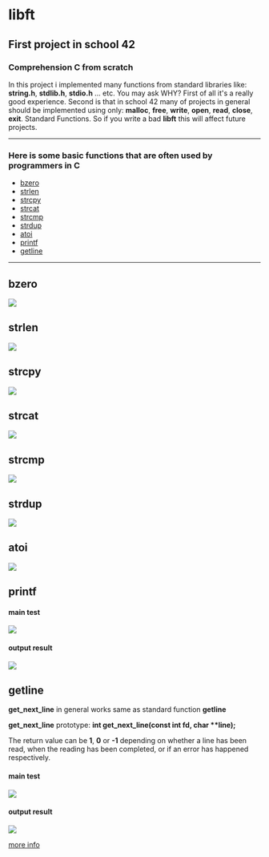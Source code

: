 # libft
## First project in school 42
### Comprehension C from scratch

In this project i implemented many functions from standard libraries like: **string.h**, **stdlib.h**, **stdio.h** ... etc. You may ask WHY? First of all it's a really good experience. Second is that in school 42 many of projects in general should be implemented using only: **malloc**, **free**, **write**, **open**, **read**, **close**, **exit**. Standard Functions. So if you write a bad **libft** this will affect future projects.

***
### Here is some basic functions that are often used by programmers in C
* [bzero](#bzero)
* [strlen](#strlen)
* [strcpy](#strcpy)
* [strcat](#strcat)
* [strcmp](#strcmp)
* [strdup](#strdup)
* [atoi](#atoi)
* [printf](#printf)
* [getline](#getline)
***

## bzero
![](https://thumbs.gfycat.com/UnluckyAmbitiousCockerspaniel-size_restricted.gif)

## strlen
![](https://thumbs.gfycat.com/DentalSillyGalah-size_restricted.gif)

## strcpy
![](https://thumbs.gfycat.com/ThunderousSkeletalClumber-size_restricted.gif)

## strcat
![](https://thumbs.gfycat.com/NearAdvancedArgentineruddyduck-size_restricted.gif)

## strcmp
![](https://thumbs.gfycat.com/OrangeResponsibleHawaiianmonkseal-size_restricted.gif)

## strdup
![](https://thumbs.gfycat.com/LeftHeavenlyHorseshoebat-size_restricted.gif)

## atoi
![](https://thumbs.gfycat.com/SlimThatAntlion-size_restricted.gif)

## printf
#### main test
![](https://thumbs.gfycat.com/DeafeningDisfiguredKakapo-size_restricted.gif)
#### output result
![](https://thumbs.gfycat.com/FirsthandHelpfulKob-size_restricted.gif)

## getline
**get_next_line** in general works same as standard function **getline**

**get_next_line** prototype: **int    get_next_line(const int fd, char \*\*line);**

The return value can be **1**, **0** or **-1** depending on whether a line has been read,
when the reading has been completed, or if an error has happened respectively.
#### main test
![](https://thumbs.gfycat.com/AdoredBleakButterfly-size_restricted.gif)
#### output result
![](https://thumbs.gfycat.com/ImmaterialAngryBrahmanbull-size_restricted.gif)

[more info](https://github.com/prippa/libft/blob/master/libft.en.pdf)
